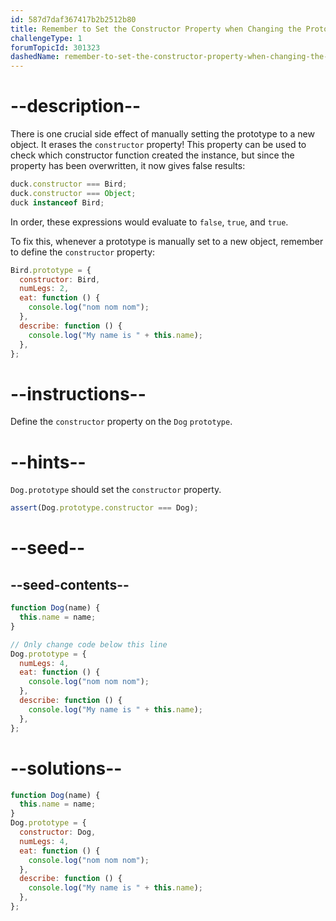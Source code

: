 ```yaml
---
id: 587d7daf367417b2b2512b80
title: Remember to Set the Constructor Property when Changing the Prototype
challengeType: 1
forumTopicId: 301323
dashedName: remember-to-set-the-constructor-property-when-changing-the-prototype
---
```


# --description--

There is one crucial side effect of manually setting the prototype to a new object. It erases the `constructor` property! This property can be used to check which constructor function created the instance, but since the property has been overwritten, it now gives false results:

```js
duck.constructor === Bird;
duck.constructor === Object;
duck instanceof Bird;
```

In order, these expressions would evaluate to `false`, `true`, and `true`.

To fix this, whenever a prototype is manually set to a new object, remember to define the `constructor` property:

```js
Bird.prototype = {
  constructor: Bird,
  numLegs: 2,
  eat: function () {
    console.log("nom nom nom");
  },
  describe: function () {
    console.log("My name is " + this.name);
  },
};
```

# --instructions--

Define the `constructor` property on the `Dog` `prototype`.

# --hints--

`Dog.prototype` should set the `constructor` property.

```js
assert(Dog.prototype.constructor === Dog);
```

# --seed--

## --seed-contents--

```js
function Dog(name) {
  this.name = name;
}

// Only change code below this line
Dog.prototype = {
  numLegs: 4,
  eat: function () {
    console.log("nom nom nom");
  },
  describe: function () {
    console.log("My name is " + this.name);
  },
};
```

# --solutions--

```js
function Dog(name) {
  this.name = name;
}
Dog.prototype = {
  constructor: Dog,
  numLegs: 4,
  eat: function () {
    console.log("nom nom nom");
  },
  describe: function () {
    console.log("My name is " + this.name);
  },
};
```
